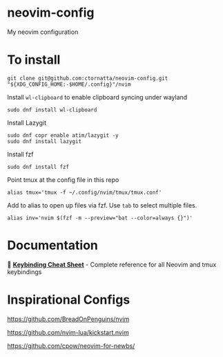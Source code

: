 # neovim-config
My neovim configuration

# To install

```shell
git clone git@github.com:ctornatta/neovim-config.git "${XDG_CONFIG_HOME:-$HOME/.config}"/nvim
```

Install `wl-clipboard` to enable clipboard syncing under wayland
```shell
sudo dnf install wl-clipboard
```

Install Lazygit
```shell
sudo dnf copr enable atim/lazygit -y
sudo dnf install lazygit
```

Install fzf
```shell
sudo dnf install fzf
```

Point tmux at the config file in this repo
```shell
alias tmux='tmux -f ~/.config/nvim/tmux/tmux.conf'
```

Add to alias to open up files via fzf. Use `tab` to select multiple files.
```shell
alias inv='nvim $(fzf -m --preview="bat --color=always {}")'
```

# Documentation

📖 **[Keybinding Cheat Sheet](docs/README.md)** - Complete reference for all Neovim and tmux keybindings

# Inspirational Configs

https://github.com/BreadOnPenguins/nvim

https://github.com/nvim-lua/kickstart.nvim

https://github.com/cpow/neovim-for-newbs/

